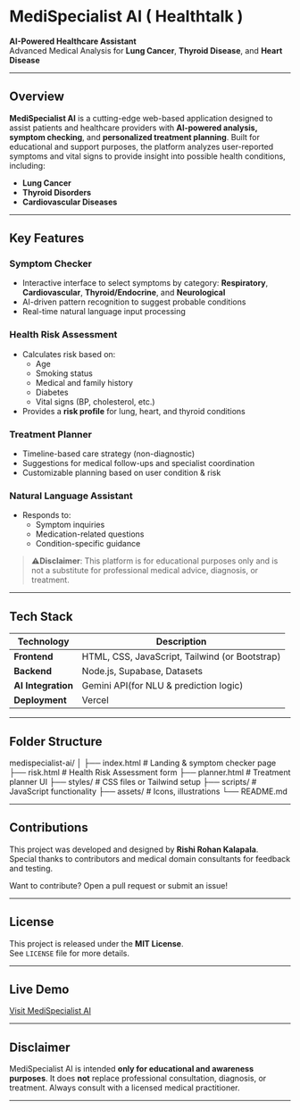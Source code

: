 # MediSpecialist AI ( Healthtalk )

**AI-Powered Healthcare Assistant**  
Advanced Medical Analysis for **Lung Cancer**, **Thyroid Disease**, and **Heart Disease**

---

## Overview

**MediSpecialist AI** is a cutting-edge web-based application designed to assist patients and healthcare providers with **AI-powered analysis, symptom checking**, and **personalized treatment planning**. Built for educational and support purposes, the platform analyzes user-reported symptoms and vital signs to provide insight into possible health conditions, including:

- **Lung Cancer**
- **Thyroid Disorders**
- **Cardiovascular Diseases**

---

## Key Features

### Symptom Checker
- Interactive interface to select symptoms by category: **Respiratory**, **Cardiovascular**, **Thyroid/Endocrine**, and **Neurological**
- AI-driven pattern recognition to suggest probable conditions
- Real-time natural language input processing

### Health Risk Assessment
- Calculates risk based on:
  - Age
  - Smoking status
  - Medical and family history
  - Diabetes
  - Vital signs (BP, cholesterol, etc.)
- Provides a **risk profile** for lung, heart, and thyroid conditions

### Treatment Planner
- Timeline-based care strategy (non-diagnostic)
- Suggestions for medical follow-ups and specialist coordination
- Customizable planning based on user condition & risk

### Natural Language Assistant
- Responds to:
  - Symptom inquiries
  - Medication-related questions
  - Condition-specific guidance

> ⚠**Disclaimer**: This platform is for educational purposes only and is not a substitute for professional medical advice, diagnosis, or treatment.

---

## Tech Stack

| Technology         | Description                      |
|--------------------|----------------------------------|
| **Frontend**        | HTML, CSS, JavaScript, Tailwind (or Bootstrap) |
| **Backend**         | Node.js, Supabase, Datasets |
| **AI Integration**  | Gemini API(for NLU & prediction logic) |
| **Deployment**      | Vercel|

---

## Folder Structure 

medispecialist-ai/
│
├── index.html # Landing & symptom checker page
├── risk.html # Health Risk Assessment form
├── planner.html # Treatment planner UI
├── styles/ # CSS files or Tailwind setup
├── scripts/ # JavaScript functionality
├── assets/ # Icons, illustrations
└── README.md

---

## Contributions

This project was developed and designed by **Rishi Rohan Kalapala**.  
Special thanks to contributors and medical domain consultants for feedback and testing.

Want to contribute? Open a pull request or submit an issue!

---

## License

This project is released under the **MIT License**.  
See `LICENSE` file for more details.

---

## Live Demo

[Visit MediSpecialist AI](https://medica-eta.vercel.app/) 

---

## Disclaimer

MediSpecialist AI is intended **only for educational and awareness purposes**. It does **not** replace professional consultation, diagnosis, or treatment. Always consult with a licensed medical practitioner.

---
